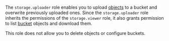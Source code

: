 The `storage.uploader` role enables you to upload [objects](../../storage/concepts/object.md) to a bucket and overwrite previously uploaded ones. Since the `storage.uploader` role inherits the permissions of the `storage.viewer` role, it also grants permission to list [bucket](../../storage/concepts/bucket.md) objects and download them.

This role does not allow you to delete objects or configure buckets.
